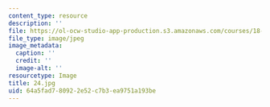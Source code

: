 ```yaml
---
content_type: resource
description: ''
file: https://ol-ocw-studio-app-production.s3.amazonaws.com/courses/18-03-differential-equations-spring-2010/64a5fad780922e52c7b3ea9751a193be_24.jpg
file_type: image/jpeg
image_metadata:
  caption: ''
  credit: ''
  image-alt: ''
resourcetype: Image
title: 24.jpg
uid: 64a5fad7-8092-2e52-c7b3-ea9751a193be
---
```

